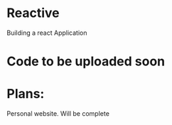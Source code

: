 # Reactive
Building a react Application


# Code to be uploaded soon
# Plans: 
Personal website. Will be complete